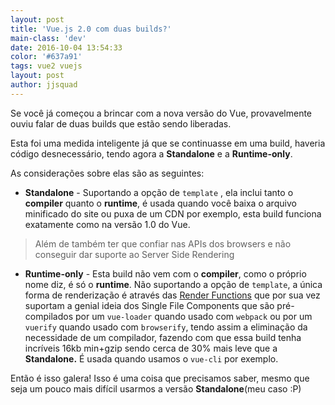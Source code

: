 ```yaml
---
layout: post
title: 'Vue.js 2.0 com duas builds?'
main-class: 'dev'
date: 2016-10-04 13:54:33 
color: '#637a91'
tags: vue2 vuejs
layout: post
author: jjsquad
---
```


Se você já começou a brincar com a nova versão do Vue, provavelmente ouviu falar de duas builds que estão sendo liberadas.

Esta foi uma medida inteligente já que se continuasse em uma build, haveria código desnecessário, tendo agora a **Standalone** e a **Runtime-only**.

As considerações sobre elas são as seguintes: 

+ **Standalone** - Suportando a opção de `template` , ela inclui tanto o **compiler** quanto o **runtime**, é usada quando você baixa o arquivo minificado do site ou puxa de um CDN por exemplo,
esta build funciona exatamente como na versão 1.0 do Vue.

> Além de também ter que confiar nas APIs dos browsers e não conseguir dar suporte ao Server Side Rendering

+ **Runtime-only** - Esta build não vem com o **compiler**, como o próprio nome diz, é só o **runtime**. Não suportando a opção de `template`, a única forma de renderização é através das [Render Functions](http://www.vuejs-brasil.com.br/render-functions-no-vue-js-2-0/) que por sua vez suportam a genial ideia dos Single File Components que são pré-compilados por um `vue-loader` quando usado com `webpack` ou por um `vuerify` quando usado com `browserify`, tendo assim a eliminação da necessidade de um compilador, fazendo com que essa build tenha incríveis 16kb min+gzip sendo cerca de 30% mais leve que a **Standalone.** É usada quando usamos o `vue-cli` por exemplo.

Então é isso galera! Isso é uma coisa que precisamos saber, mesmo que seja um pouco mais difícil usarmos a versão **Standalone**(meu caso :P) 
